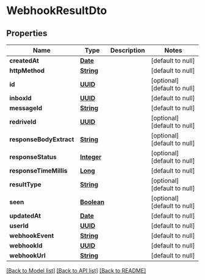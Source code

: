 # WebhookResultDto
## Properties

Name | Type | Description | Notes
------------ | ------------- | ------------- | -------------
**createdAt** | [**Date**](DateTime) |  | [default to null]
**httpMethod** | [**String**](string) |  | [default to null]
**id** | [**UUID**](UUID) |  | [optional] [default to null]
**inboxId** | [**UUID**](UUID) |  | [default to null]
**messageId** | [**String**](string) |  | [default to null]
**redriveId** | [**UUID**](UUID) |  | [optional] [default to null]
**responseBodyExtract** | [**String**](string) |  | [optional] [default to null]
**responseStatus** | [**Integer**](integer) |  | [optional] [default to null]
**responseTimeMillis** | [**Long**](long) |  | [default to null]
**resultType** | [**String**](string) |  | [optional] [default to null]
**seen** | [**Boolean**](boolean) |  | [optional] [default to null]
**updatedAt** | [**Date**](DateTime) |  | [default to null]
**userId** | [**UUID**](UUID) |  | [default to null]
**webhookEvent** | [**String**](string) |  | [default to null]
**webhookId** | [**UUID**](UUID) |  | [default to null]
**webhookUrl** | [**String**](string) |  | [default to null]

[[Back to Model list]](../README#documentation-for-models) [[Back to API list]](../README#documentation-for-api-endpoints) [[Back to README]](../README)

